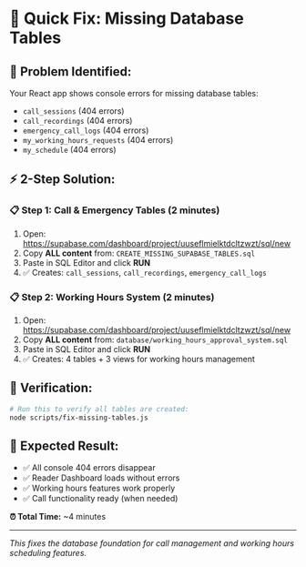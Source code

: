 # 🔧 Quick Fix: Missing Database Tables

## 🎯 **Problem Identified:**
Your React app shows console errors for missing database tables:
- `call_sessions` (404 errors)
- `call_recordings` (404 errors) 
- `emergency_call_logs` (404 errors)
- `my_working_hours_requests` (404 errors)
- `my_schedule` (404 errors)

## ⚡ **2-Step Solution:**

### 📋 **Step 1: Call & Emergency Tables (2 minutes)**
1. Open: https://supabase.com/dashboard/project/uuseflmielktdcltzwzt/sql/new
2. Copy **ALL content** from: `CREATE_MISSING_SUPABASE_TABLES.sql`
3. Paste in SQL Editor and click **RUN**
4. ✅ Creates: `call_sessions`, `call_recordings`, `emergency_call_logs`

### 📋 **Step 2: Working Hours System (2 minutes)**
1. Open: https://supabase.com/dashboard/project/uuseflmielktdcltzwzt/sql/new
2. Copy **ALL content** from: `database/working_hours_approval_system.sql`
3. Paste in SQL Editor and click **RUN**
4. ✅ Creates: 4 tables + 3 views for working hours management

## 🧪 **Verification:**
```bash
# Run this to verify all tables are created:
node scripts/fix-missing-tables.js
```

## 🎉 **Expected Result:**
- ✅ All console 404 errors disappear
- ✅ Reader Dashboard loads without errors
- ✅ Working hours features work properly
- ✅ Call functionality ready (when needed)

**⏰ Total Time:** ~4 minutes

---
*This fixes the database foundation for call management and working hours scheduling features.* 